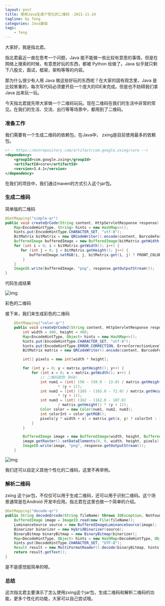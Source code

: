 ```yaml
---
layout: post
title: 使用Java生成个性化的二维码 -2021-11-24
tagline: by feng
categories: Java基础
tags: 
    - feng
---
```



大家好，我是指北君。

指北君最近一直在思考一个问题，Java 能不能做一些比较有意思的事情，但是在网络上搜索的时候，有意思好玩的东西，都被 Python 给做了。Java 似乎就只剩下八股文，面试，框架，架构等等的内容。 

那为什么很少有人用 Java 做这些好玩的东西呢？在大家的固有观念里，Java 是比较笨重的，每次写代码必须要开启一个庞大的IDE来完成。但是也不妨碍我们拿 Java 出来玩一玩。

<!--more-->

今天指北君就先带大家做一个二维码玩玩。现在二维码在我们的生活中非常的常见。在我们的生活、交流、出行等等场景中，都用到了二维码。

### 准备工作

我们需要有一个生成二维码的依赖包，在Java中， zxing是目前使用最多的依赖包。

```xml
<!-- https://mvnrepository.com/artifact/com.google.zxing/core -->
<dependency>
    <groupId>com.google.zxing</groupId>
    <artifactId>core</artifactId>
    <version>3.4.1</version>
</dependency>
```

在我们的项目中，我们通过maven的方式引入这个jar包。

### 生成二维码

简单版的二维码

```java 
@GetMapping("simple-qr")
public void createQrCode(String content, HttpServletResponse response) throws WriterException, IOException {
    Map<EncodeHintType, String> hints = new HashMap<>();
    hints.put(EncodeHintType.CHARACTER_SET, "utf-8");
	BitMatrix bitMatrix = new QRCodeWriter().encode(content, BarcodeFormat.QR_CODE, 120, 120, hints);
    BufferedImage bufferedImage = new BufferedImage(bitMatrix.getWidth(), bitMatrix.getHeight(), BufferedImage.TYPE_INT_RGB);
    for (int i = 0; i < bitMatrix.getWidth(); i++) {
       for (int j = 0; j < bitMatrix.getHeight(); j++) {
           bufferedImage.setRGB(i, j, bitMatrix.get(i, j) ? FRONT_COLOR : BACKGROUND_COLOR);
        }
    }
    ImageIO.write(bufferedImage, "png", response.getOutputStream());
}
```

代码生成结果

![img](https://www.javanorth.cn/assets/images/2021/feng/202111192350272.jpg)

彩色的二维码

接下来，我们来生成彩色的二维码

```java
    @GetMapping("color-qr")
    public void createQrCode2(String content, HttpServletResponse response) throws WriterException, IOException {
        int width = 400, height = 400;
        Map<EncodeHintType, Object> hints = new HashMap<>();
        hints.put(EncodeHintType.CHARACTER_SET, "utf-8");
        hints.put(EncodeHintType.ERROR_CORRECTION, ErrorCorrectionLevel.M);
        BitMatrix matrix = new QRCodeWriter().encode(content, BarcodeFormat.QR_CODE, width, height, hints);

        int[] pixels = new int[width * height];

        for (int y = 0; y < matrix.getHeight(); y++) {
            for (int x = 0; x < matrix.getWidth(); x++) {
                // 二维码颜色（RGB）
                int num1 = (int) (50 - (50.0 - 13.0) / matrix.getHeight()
                        * (y + 1));
                int num2 = (int) (165 - (165.0 - 72.0) / matrix.getHeight()
                        * (y + 1));
                int num3 = (int) (162 - (162.0 - 107.0)
                        / matrix.getHeight() * (y + 1));
                Color color = new Color(num1, num2, num3);
                int colorInt = color.getRGB();
                pixels[y * width + x] = matrix.get(x, y) ? colorInt : 16777215;
            }
        }

        BufferedImage image = new BufferedImage(width, height, BufferedImage.TYPE_INT_RGB);
        image.getRaster().setDataElements(0, 0, width, height, pixels);
        ImageIO.write(image, "png", response.getOutputStream());
    }
```



![img](https://www.javanorth.cn/assets/images/2021/feng/202111200001133.jpg)

我们还可以自定义其他个性化的二维码，这里不再举例。

### 解析二维码

zxing 这个jar包，不仅仅可以用于生成二维码，还可以用于识别二维码。这个场景通常是在Android 开发中应用。指北君在这里也做一个简单的介绍。

```java
@GetMapping("decode-qr")
public String decodeQrcode(String fileName) throws IOException, NotFoundException {
    BufferedImage image = ImageIO.read(new File(fileName));
    LuminanceSource source = new BufferedImageLuminanceSource(image);
    Binarizer binarizer = new HybridBinarizer(source);
    BinaryBitmap binaryBitmap = new BinaryBitmap(binarizer);
    Map<DecodeHintType, Object> hints = new HashMap<DecodeHintType, Object>();
    hints.put(DecodeHintType.CHARACTER_SET, "UTF-8");
    Result result = new MultiFormatReader().decode(binaryBitmap, hints);
    return result.getText();
}
```
是不是感觉挺简单的呀。

### 总结

这次指北君主要演示了怎么使用zxing这个jar包，生成二维码和解析二维码的功能，更多个性化的功能，大家可以自己尝试哦。

